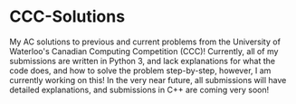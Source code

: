 # CCC-Solutions
My AC solutions to previous and current problems from the University of Waterloo's Canadian Computing Competition (CCC)! Currently, all of my submissions are written in Python 3, and lack explanations for what the code does, and how to solve the problem step-by-step, however, I am currently working on this! In the very near future, all submissions will have detailed explanations, and submissions in C++ are coming very soon!
